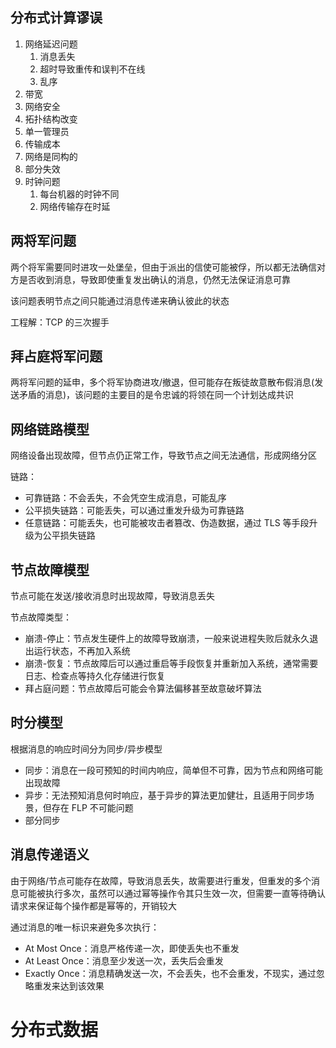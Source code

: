 ## 分布式计算谬误

1. 网络延迟问题
   1. 消息丢失
   2. 超时导致重传和误判不在线
   3. 乱序
2. 带宽
3. 网络安全
4. 拓扑结构改变
5. 单一管理员
6. 传输成本
7. 网络是同构的
8. 部分失效
9. 时钟问题
   1. 每台机器的时钟不同
   2. 网络传输存在时延

## 两将军问题

两个将军需要同时进攻一处堡垒，但由于派出的信使可能被俘，所以都无法确信对方是否收到消息，导致即使重复发出确认的消息，仍然无法保证消息可靠

该问题表明节点之间只能通过消息传递来确认彼此的状态

工程解：TCP 的三次握手

## 拜占庭将军问题

两将军问题的延申，多个将军协商进攻/撤退，但可能存在叛徒故意散布假消息(发送矛盾的消息)，该问题的主要目的是令忠诚的将领在同一个计划达成共识

## 网络链路模型

网络设备出现故障，但节点仍正常工作，导致节点之间无法通信，形成网络分区

链路：

- 可靠链路：不会丢失，不会凭空生成消息，可能乱序
- 公平损失链路：可能丢失，可以通过重发升级为可靠链路
- 任意链路：可能丢失，也可能被攻击者篡改、伪造数据，通过 TLS 等手段升级为公平损失链路

## 节点故障模型

节点可能在发送/接收消息时出现故障，导致消息丢失

节点故障类型：

- 崩溃-停止：节点发生硬件上的故障导致崩溃，一般来说进程失败后就永久退出运行状态，不再加入系统
- 崩溃-恢复：节点故障后可以通过重启等手段恢复并重新加入系统，通常需要日志、检查点等持久化存储进行恢复
- 拜占庭问题：节点故障后可能会令算法偏移甚至故意破坏算法

## 时分模型

根据消息的响应时间分为同步/异步模型

- 同步：消息在一段可预知的时间内响应，简单但不可靠，因为节点和网络可能出现故障
- 异步：无法预知消息何时响应，基于异步的算法更加健壮，且适用于同步场景，但存在 FLP 不可能问题
- 部分同步

## 消息传递语义

由于网络/节点可能存在故障，导致消息丢失，故需要进行重发，但重发的多个消息可能被执行多次，虽然可以通过幂等操作令其只生效一次，但需要一直等待确认请求来保证每个操作都是幂等的，开销较大

通过消息的唯一标识来避免多次执行：

- At Most Once：消息严格传递一次，即使丢失也不重发
- At Least Once：消息至少发送一次，丢失后会重发
- Exactly Once：消息精确发送一次，不会丢失，也不会重发，不现实，通过忽略重发来达到该效果

# 分布式数据